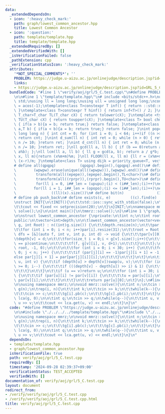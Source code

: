 ```yaml
---
data:
  _extendedDependsOn:
  - icon: ':heavy_check_mark:'
    path: graph/lowest_common_ancestor.hpp
    title: Lowest Common Ancestor
  - icon: ':question:'
    path: template/template.hpp
    title: template/template.hpp
  _extendedRequiredBy: []
  _extendedVerifiedWith: []
  _isVerificationFailed: false
  _pathExtension: cpp
  _verificationStatusIcon: ':heavy_check_mark:'
  attributes:
    '*NOT_SPECIAL_COMMENTS*': ''
    PROBLEM: https://judge.u-aizu.ac.jp/onlinejudge/description.jsp?id=GRL_5_C
    links:
    - https://judge.u-aizu.ac.jp/onlinejudge/description.jsp?id=GRL_5_C
  bundledCode: "#line 1 \"verify/aoj/grl/5_C.test.cpp\"\n#define PROBLEM \"https://judge.u-aizu.ac.jp/onlinejudge/description.jsp?id=GRL_5_C\"\
    \n\n#line 1 \"template/template.hpp\"\n# include <bits/stdc++.h>\nusing namespace\
    \ std;\nusing ll = long long;\nusing ull = unsigned long long;\nconst double pi\
    \ = acos(-1);\ntemplate<class T>constexpr T inf() { return ::std::numeric_limits<T>::max();\
    \ }\ntemplate<class T>constexpr T hinf() { return inf<T>() / 2; }\ntemplate <typename\
    \ T_char>T_char TL(T_char cX) { return tolower(cX); }\ntemplate <typename T_char>T_char\
    \ TU(T_char cX) { return toupper(cX); }\ntemplate<class T> bool chmin(T& a,T b)\
    \ { if(a > b){a = b; return true;} return false; }\ntemplate<class T> bool chmax(T&\
    \ a,T b) { if(a < b){a = b; return true;} return false; }\nint popcnt(unsigned\
    \ long long n) { int cnt = 0; for (int i = 0; i < 64; i++)if ((n >> i) & 1)cnt++;\
    \ return cnt; }\nint d_sum(ll n) { int ret = 0; while (n > 0) { ret += n % 10;\
    \ n /= 10; }return ret; }\nint d_cnt(ll n) { int ret = 0; while (n > 0) { ret++;\
    \ n /= 10; }return ret; }\nll gcd(ll a, ll b) { if (b == 0)return a; return gcd(b,\
    \ a%b); };\nll lcm(ll a, ll b) { ll g = gcd(a, b); return a / g*b; };\nll MOD(ll\
    \ x, ll m){return (x%m+m)%m; }\nll FLOOR(ll x, ll m) {ll r = (x%m+m)%m; return\
    \ (x-r)/m; }\ntemplate<class T> using dijk = priority_queue<T, vector<T>, greater<T>>;\n\
    # define all(qpqpq)           (qpqpq).begin(),(qpqpq).end()\n# define UNIQUE(wpwpw)\
    \        (wpwpw).erase(unique(all((wpwpw))),(wpwpw).end())\n# define LOWER(epepe)\
    \         transform(all((epepe)),(epepe).begin(),TL<char>)\n# define UPPER(rprpr)\
    \         transform(all((rprpr)),(rprpr).begin(),TU<char>)\n# define rep(i,upupu)\
    \         for(ll i = 0, i##_len = (upupu);(i) < (i##_len);(i)++)\n# define reps(i,opopo)\
    \        for(ll i = 1, i##_len = (opopo);(i) <= (i##_len);(i)++)\n# define len(x)\
    \                ((ll)(x).size())\n# define bit(n)               (1LL << (n))\n\
    # define pb push_back\n# define exists(c, e)         ((c).find(e) != (c).end())\n\
    \nstruct INIT{\n\tINIT(){\n\t\tstd::ios::sync_with_stdio(false);\n\t\tstd::cin.tie(0);\n\
    \t\tcout << fixed << setprecision(20);\n\t}\n}INIT;\n\nnamespace mmrz {\n\tvoid\
    \ solve();\n}\n\nint main(){\n\tmmrz::solve();\n}\n#line 1 \"graph/lowest_common_ancestor.hpp\"\
    \n\nstruct lowest_common_ancestor {\nprivate:\n\tint n;\n\tint root;\n\tvector<vector<int>>par;\n\
    public:\n\tvector<int>depth;\n\n\tlowest_common_ancestor(vector<vector<int>>&\
    \ g, int Root) : n((int)g.size()) {\n\t\tdepth.resize(n);\n\t\tpar.resize(n);\n\
    \t\tfor (int i = 0; i < n; i++)par[i].resize(31);\n\t\troot = Root;\n\n\t\tauto\
    \ dfs = [&](auto f, int v, int p, int d) -> void {\n\t\t\tpar[v][0] = p;\n\t\t\
    \tdepth[v] = d;\n\t\t\tfor(size_t i = 0;i < g[v].size();i++){\n\t\t\t\tif(g[v][i]\
    \ == p)continue;\n\t\t\t\tf(f, g[v][i], v, d+1);\n\t\t\t}\n\t\t};\n\n\t\tdfs(dfs,\
    \ root, -1, 0);\n\t\t\n\t\tfor (int i = 0; i < 30; i++) {\n\t\t\tfor (int j =\
    \ 0; j < n; j++) {\n\t\t\t\tif (par[j][i] == -1)par[j][i + 1] = -1;\n\t\t\t\t\
    else par[j][i + 1] = par[par[j][i]][i];\n\t\t\t}\n\t\t}\n\t}\n\n\tint get(int\
    \ u, int v) {\n\t\tif (depth[u] > depth[v])swap(u, v);\n\t\tfor (int i = 30; i\
    \ >= 0; i--) {\n\t\t\tif (((depth[v] - depth[u]) >> i) & 1) {\n\t\t\t\tv = par[v][i];\n\
    \t\t\t}\n\t\t}\n\t\tif (u == v)return u;\n\n\t\tfor (int i = 30; i >= 0; i--)\
    \ {\n\t\t\tif (par[u][i] != par[v][i]) {\n\t\t\t\tu = par[u][i];\n\t\t\t\tv =\
    \ par[v][i];\n\t\t\t}\n\t\t}\n\t\treturn par[u][0];\n\t}\n};\n#line 5 \"verify/aoj/grl/5_C.test.cpp\"\
    \n\nusing namespace mmrz;\n\nvoid mmrz::solve(){\n\tint n;\n\tcin >> n;\n\tvector<vector<int>>\
    \ g(n);\n\trep(i, n){\n\t\tint k;\n\t\tcin >> k;\n\t\twhile(k--){\n\t\t\tint c;\n\
    \t\t\tcin >> c;\n\t\t\tg[i].pb(c);\n\t\t\tg[c].pb(i);\n\t\t}\n\t}\n\n\tlowest_common_ancestor\
    \ lca(g, 0);\n\n\tint q;\n\tcin >> q;\n\twhile(q--){\n\t\tint u, v;\n\t\tcin >>\
    \ u >> v;\n\t\tcout << lca.get(u, v) << endl;\n\t}\n}\n"
  code: "#define PROBLEM \"https://judge.u-aizu.ac.jp/onlinejudge/description.jsp?id=GRL_5_C\"\
    \n\n#include \"./../../../template/template.hpp\"\n#include \"./../../../graph/lowest_common_ancestor.hpp\"\
    \n\nusing namespace mmrz;\n\nvoid mmrz::solve(){\n\tint n;\n\tcin >> n;\n\tvector<vector<int>>\
    \ g(n);\n\trep(i, n){\n\t\tint k;\n\t\tcin >> k;\n\t\twhile(k--){\n\t\t\tint c;\n\
    \t\t\tcin >> c;\n\t\t\tg[i].pb(c);\n\t\t\tg[c].pb(i);\n\t\t}\n\t}\n\n\tlowest_common_ancestor\
    \ lca(g, 0);\n\n\tint q;\n\tcin >> q;\n\twhile(q--){\n\t\tint u, v;\n\t\tcin >>\
    \ u >> v;\n\t\tcout << lca.get(u, v) << endl;\n\t}\n}\n"
  dependsOn:
  - template/template.hpp
  - graph/lowest_common_ancestor.hpp
  isVerificationFile: true
  path: verify/aoj/grl/5_C.test.cpp
  requiredBy: []
  timestamp: '2024-09-28 02:39:37+09:00'
  verificationStatus: TEST_ACCEPTED
  verifiedWith: []
documentation_of: verify/aoj/grl/5_C.test.cpp
layout: document
redirect_from:
- /verify/verify/aoj/grl/5_C.test.cpp
- /verify/verify/aoj/grl/5_C.test.cpp.html
title: verify/aoj/grl/5_C.test.cpp
---
```

